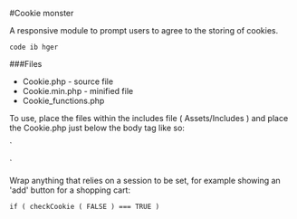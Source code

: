 #Cookie monster

A responsive module to prompt users to agree to the storing of cookies.

`code ib hger`

###Files
- Cookie.php - source file
- Cookie.min.php - minified file
- Cookie_functions.php

To use, place the files within the includes file ( Assets/Includes ) and place the Cookie.php just below the body tag like so:

`<body>     
<?php include 'Assets/Includes/Cookie.php' ?>`

Wrap anything that relies on a session to be set, for example showing an 'add' button for a shopping cart:

`if ( checkCookie ( FALSE ) === TRUE )`

 